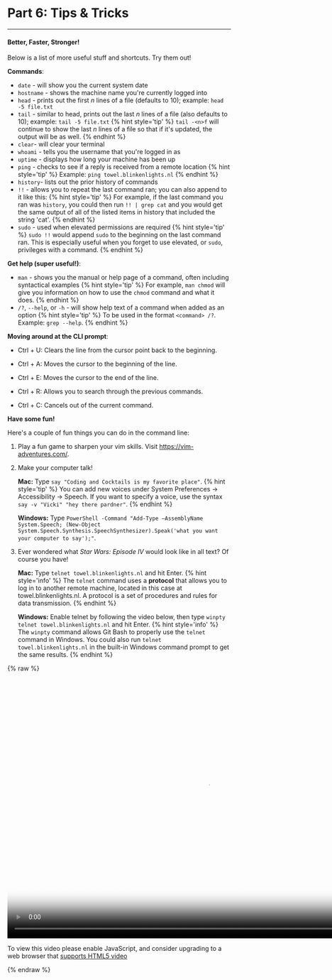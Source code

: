 # Part 6: Tips & Tricks

---

#### Better, Faster, Stronger!

Below is a list of more useful stuff and shortcuts. Try them out!

**Commands**:

* `date` - will show you the current system date
* `hostname` - shows the machine name you're currently logged into
* `head` - prints out the first _n_ lines of a file \(defaults to 10\); example: `head -5 file.txt`
* `tail` - similar to head, prints out the last _n_ lines of a file \(also defaults to 10\); example: `tail -5 file.txt`
    {% hint style='tip' %}
`tail -<n>f` will continue to show the last _n_ lines of a file so that if it's updated, the output will be as well.
    {% endhint %}
* `clear`- will clear your terminal
* `whoami` - tells you the username that you're logged in as
* `uptime` - displays how long your machine has been up
* `ping` - checks to see if a reply is received from a remote location
    {% hint style='tip' %}
Example: `ping towel.blinkenlights.nl`
    {% endhint %}
* `history`- lists out the prior history of commands
* `!!` - allows you to repeat the last command ran; you can also append to it like this:
    {% hint style='tip' %}
For example, if the last command you ran was `history`, you could then run `!! | grep cat` and you would get the same output of all of the listed items in history that included the string 'cat'.
    {% endhint %}
* `sudo` - used when elevated permissions are required
    {% hint style='tip' %}
`sudo !!` would append `sudo` to the beginning on the last command ran. This is especially useful when you forget to use elevated, or `sudo`, privileges with a command.
    {% endhint %}

**Get help \(super useful!\)**:

* `man` - shows you the manual or help page of a command, often including syntactical examples
    {% hint style='tip' %}
For example, `man chmod` will give you information on how to use the `chmod` command and what it does.
    {% endhint %}
* `/?`, `--help`, or `-h` - will show help text of a command when added as an option
    {% hint style='tip' %}
To be used in the format `<command> /?`. Example: `grep --help`.
    {% endhint %}

**Moving around at the CLI prompt**:

* Ctrl + U: Clears the line from the cursor point back to the beginning.

* Ctrl + A: Moves the cursor to the beginning of the line.

* Ctrl + E: Moves the cursor to the end of the line.

* Ctrl + R: Allows you to search through the previous commands.

* Ctrl + C: Cancels out of the current command.

**Have some fun!**

Here's a couple of fun things you can do in the command line:

1. Play a fun game to sharpen your vim skills. Visit https://vim-adventures.com/.

2. Make your computer talk!

    **Mac:** Type `say "Coding and Cocktails is my favorite place"`.
        {% hint style='tip' %}
    You can add new voices under System Preferences -> Accessibility -> Speech. If you want to specify a voice, use the syntax  `say -v "Vicki" "hey there pardner"`.
        {% endhint %}

    **Windows:** Type `PowerShell -Command "Add-Type –AssemblyName System.Speech; (New-Object System.Speech.Synthesis.SpeechSynthesizer).Speak('what you want your computer to say');"`.

3. Ever wondered what _Star Wars: Episode IV_ would look like in all text? Of course you have!

    **Mac:** Type `telnet towel.blinkenlights.nl` and hit Enter.
        {% hint style='info' %}
    The `telnet` command uses a **protocol** that allows you to log in to another remote machine, located in this case at towel.blinkenlights.nl. A protocol is a set of procedures and rules for data transmission.
        {% endhint %}

    **Windows:** Enable telnet by following the video below, then type `winpty telnet towel.blinkenlights.nl` and hit Enter.
        {% hint style='info' %}
    The `winpty` command allows Git Bash to properly use the `telnet` command in Windows. You could also run `telnet towel.blinkenlights.nl` in the built-in Windows command prompt to get the same results.
        {% endhint %}

{% raw %}
  <video id="enable-telnet" class="video-js" controls preload="auto" width="900" height="600"
  poster="enable-telnet.jpg" data-setup="{}">
  <source src="videos/enable-telnet.mp4" type='video/mp4'>
  <p class="vjs-no-js">
    To view this video please enable JavaScript, and consider upgrading to a web browser that
    <a href="http://videojs.com/html5-video-support/" target="_blank">supports HTML5 video</a>
  </p>
  </video>
{% endraw %}

